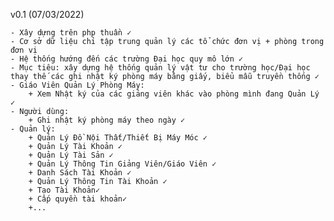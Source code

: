 v0.1 (07/03/2022)

    - Xây dựng trên php thuần ✓
    - Cơ sở dữ liệu chỉ tập trung quản lý các tổ chức đơn vị + phòng trong đơn vị
    - Hệ thống hướng đến các trường Đại học quy mô lớn ✓
    - Mục tiêu: xây dựng hệ thống quản lý vật tư cho trường học/Đại học thay thế các ghi nhật ký phòng máy bằng giấy, biểu mẫu truyền thống ✓
    - Giáo Viên Quản Lý Phòng Máy:
    	+ Xem Nhật ký của các giảng viên khác vào phòng mình đang Quản Lý ✓
    - Người dùng:
    	+ Ghi nhật ký phòng máy theo ngày ✓
    - Quản lý:
		+ Quản Lý Đồ Nội Thất/Thiết Bị Máy Móc ✓
    	+ Quản Lý Tài Khoản ✓
		+ Quản Lý Tài Sản ✓
    	+ Quản Lý Thông Tin Giảng Viên/Giáo Viên ✓
    	+ Danh Sách Tài Khoản ✓
    	+ Quản Lý Thông Tin Tài Khoản ✓
    	+ Tạo Tài Khoản✓
		+ Cấp quyền tài khoản✓
		+...